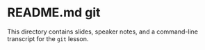 # README.md git

This directory contains slides, speaker notes, and a command-line transcript for the `git` lesson.